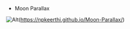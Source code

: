 - Moon Parallax

![Alt](https://media.giphy.com/media/huPT1LLM0qZHLrhct6/giphy.gif)(https://npkeerthi.github.io/Moon-Parallax/)
